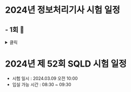 # 2024년 정보처리기사 시험 일정

## - 1회 🔖  

<details>
<summary> 클릭 </summary>
<div markdown="1">
</br>
  
- 필기시험 원서 접수 : ~~01.23 ~ 01.26~~
- 추가 접수 : ~~02.09 오전 10시 ~ 02.10 오후 6시~~
- 필기 시험 : 02.15 ~ 03.07
- 합격 발표 : 03.13
- 실기시험 원서 접수 : 03.26 ~ 03.29
- 실기 시험 : 04.27 ~ 05.12
- 1차 합격발표 : 05.29
- 2차 합격발표 : 06.18

</div>
</details>


# 2024년 제 52회 SQLD 시험 일정

- 시험 일시 : 2024.03.09 오전 10:00
- 입실 가능 시간 : 08:30 ~ 09:30
